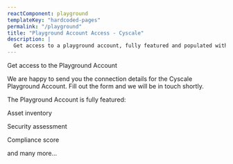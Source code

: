 ```yaml
---
reactComponent: playground
templateKey: "hardcoded-pages"
permalink: "/playground"
title: "Playground Account Access - Cyscale"
description: |
  Get access to a playground account, fully featured and populated with data.
---
```


Get access to the Playground Account

We are happy to send you the connection details for the Cyscale
                                                Playground Account. Fill out the form and we will be in touch shortly.

The Playground Account is fully featured:

Asset inventory

Security assessment

Compliance score

and many more...


